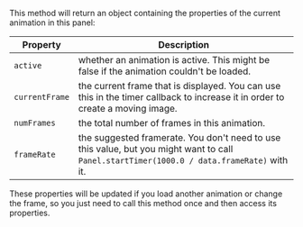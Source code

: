 This method will return an object containing the properties of the current animation in this panel:

| Property | Description |
| --- | --- |
| `active` | whether an animation is active. This might be false if the animation couldn't be loaded. |
| `currentFrame` | the current frame that is displayed. You can use this in the timer callback to increase it in order to create a moving image. |
| `numFrames` | the total number of frames in this animation. |
| `frameRate` | the suggested framerate. You don't need to use this value, but you might want to call `Panel.startTimer(1000.0 / data.frameRate)` with it. |

These properties will be updated if you load another animation or change the frame, so you just need to call this method once and then access its properties.

